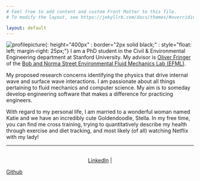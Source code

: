 ```yaml
---
# Feel free to add content and custom Front Matter to this file.
# To modify the layout, see https://jekyllrb.com/docs/themes/#overriding-theme-defaults

layout: default
---
```


![profilepicture](/assets/img/profilephoto.jpg){: height="400px" : border="2px solid black;" : style="float: left; margin-right: 25px;"}
I am a PhD student in the Civil & Environmental Engineering department at Stanford University. My advisor is <a href="https://web.stanford.edu/~fringer/">Oliver Fringer</a> of the <a href="https://cee.stanford.edu/research-impact/labs-centers/bob-and-norma-street-environmental-fluid-mechanics-laboratory-efml">Bob and Norma Street Environmental Fluid Mechanics Lab (EFML)</a>.

My proposed research concerns identifying the physics that drive internal wave and surface wave interactions.
I am passionate about all things pertaining to fluid mechanics and computer science. My aim is to someday develop engineering software that makes a difference for practicing engineers.

With regard to my personal life, I am married to a wonderful woman named Katie and we have an incredibly cute Goldendoodle, Stella. In my free time, you can find me cross training, trying to quantitatively describe my health through exercise and diet tracking, and most likely (of all) watching Netflix with my lady!

------

<p align="center">
<br>
<a href="https://www.linkedin.com/in/jacobjcastaneda">LinkedIn</a> | 

<a href="https://www.github.com/jacobjcastaneda">Github</a>

</p>





